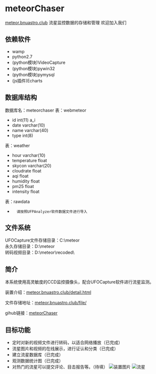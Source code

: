 # meteorChaser

[meteor.bnuastro.club](http://meteor.bnuastro.club/) 流星监控数据的存储和管理
欢迎加入我们

## 依赖软件
*	wamp
*	python2.7
*	(python模块)VideoCapture
*	(python模块)pywin32
*	(python模块)pymysql
*	(js插件)Echarts

## 数据库结构
数据库名：meteorchaser
表：webmeteor

*	id int(11) a_i
*	date varchar(10)
*	name varchar(40)
*	type int(8)

表：weather

*	hour varchar(10)
*	temperature float
*	skycon varchar(20)
*	cloudrate float
*	aqi float
*	humidity float
*	pm25 float
*	intensity float

表：rawdata

*		请按照UFPAnalyzer软件数据文件进行导入

## 文件系统
UFOCapture文件存储目录：C:\meteor\
永久存储目录：D:\meteor\
转码视频目录：D:\meteor\recoded\

## 简介

本系统使用高灵敏度的CCD监控摄像头，配合UFOCapture软件进行流星监测。

装置介绍：[meteor.bnuastro.club/detail.html](http://meteor.bnuastro.club/detail.html)

文件存储地址：[meteor.bnuastro.club/file/](http://meteor.bnuastro.club/file/)

gihub链接：[meteorChaser](https://github.com/quan787/meteorChaser)

## 目标功能

*   定时对新的视频文件进行转码，以适合网络播放（已完成）
*   流星图片和视频的在线展示，进行证认和分类（已完成）
*   建立流星数据库（已完成）
*	观测数据统计图（已完成）
*   对热门的流星可以提交评论、目击报告等。（待填）
![装置图片](http://meteor.bnuastro.club/pic/IMG_1484.JPG)
![流星](http://meteor.bnuastro.club/pic/meteor1.gif)
